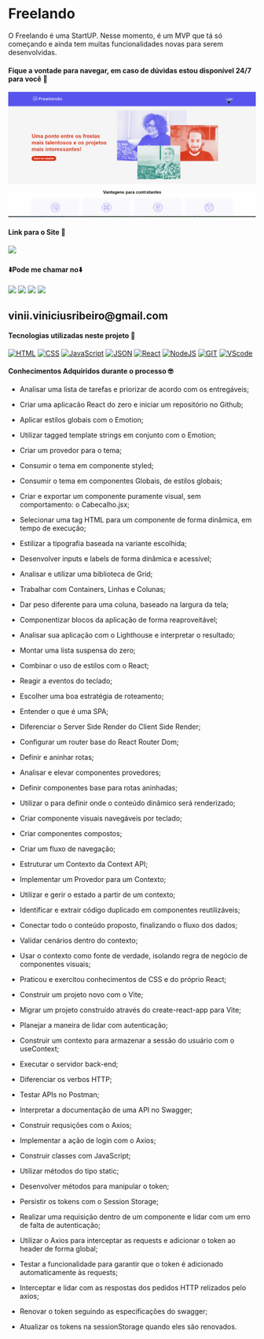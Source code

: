 # Freelando

O Freelando é uma StartUP.
Nesse momento, é um MVP que tá só começando e ainda tem muitas funcionalidades novas para serem desenvolvidas.

#### Fique a vontade para navegar, em caso de dúvidas estou disponível 24/7 para você 🫵

<div>
    <img src='./public/freelando.gif'/>
</div>

#### Link para o Site 🎯

<div>
    <a href="https://freelando-tau.vercel.app" target="_blank"><img src="https://img.shields.io/badge/website-000000?style=for-the-badge&logo=About.me&logoColor=white" target="_blank"></a>
</div>

#### ⬇️Pode me chamar no⬇️

<div> 
    <a href="https://www.linkedin.com/in/vinicius-ribeiro-4690741ba/" target="_blank"><img src="https://img.shields.io/badge/LinkedIn-0077B5?style=for-the-badge&logo=linkedin&logoColor=white" target="_blank"></a>
    <a href="https://wa.me/5511943232223" target="_blank"><img src="https://img.shields.io/badge/WhatsApp-25D366?style=for-the-badge&logo=whatsapp&logoColor=white" target="_blank"></a>
    <a href="www.youtube.com/@Devdebotas" target="_blank"><img src="https://img.shields.io/badge/YouTube-FF0000?style=for-the-badge&logo=youtube&logoColor=white" target="_blank"></a>
    <a href="vinii.viniciusribeiro@gmail.com" target="_blank"><img src="https://img.shields.io/badge/Gmail-D14836?style=for-the-badge&logo=gmail&logoColor=white" target="_blank"></a> 
    <h2>vinii.viniciusribeiro@gmail.com</h2>
</div>

#### Tecnologias utilizadas neste projeto 🤖

[![HTML](https://img.shields.io/badge/HTML-239120?style=for-the-badge&logo=html5&logoColor=white)](#)
[![CSS](https://img.shields.io/badge/CSS-239120?&style=for-the-badge&logo=css3&logoColor=white)](#)
[![JavaScript](https://img.shields.io/badge/JavaScript-323330?style=for-the-badge&logo=javascript&logoColor=F7DF1E)](#)
[![JSON](https://img.shields.io/badge/json%20web%20tokens-323330?style=for-the-badge&logo=json-web-tokens&logoColor=pink)](#)
[![React](https://img.shields.io/badge/React-20232A?style=for-the-badge&logo=react&logoColor=61DAFB)](#)
[![NodeJS](https://img.shields.io/badge/Node.js-43853D?style=for-the-badge&logo=node.js&logoColor=white)](#)
[![GIT](https://img.shields.io/badge/GIT-E44C30?style=for-the-badge&logo=git&logoColor=white)](#)
[![VScode](https://img.shields.io/badge/Made%20for-VSCode-1f425f.svg)](#)

#### Conhecimentos Adquiridos durante o processo 🤓

- Analisar uma lista de tarefas e priorizar de acordo com os entregáveis;

- Criar uma aplicacão React do zero e iniciar um repositório no Github;

- Aplicar estilos globais com o Emotion;

- Utilizar tagged template strings em conjunto com o Emotion;

- Criar um provedor para o tema;

- Consumir o tema em componente styled;

- Consumir o tema em componentes Globais, de estilos globais;

- Criar e exportar um componente puramente visual, sem comportamento: o Cabecalho.jsx;

- Selecionar uma tag HTML para um componente de forma dinâmica, em tempo de execução;

- Estilizar a tipografia baseada na variante escolhida;

- Desenvolver inputs e labels de forma dinâmica e acessível;

- Analisar e utilizar uma biblioteca de Grid;

- Trabalhar com Containers, Linhas e Colunas;

- Dar peso diferente para uma coluna, baseado na largura da tela;

- Componentizar blocos da aplicação de forma reaproveitável;

- Analisar sua aplicação com o Lighthouse e interpretar o resultado;

- Montar uma lista suspensa do zero;

- Combinar o uso de estilos com o React;

- Reagir a eventos do teclado;

- Escolher uma boa estratégia de roteamento;

- Entender o que é uma SPA;

- Diferenciar o Server Side Render do Client Side Render;

- Configurar um router base do React Router Dom;

- Definir e aninhar rotas;

- Analisar e elevar componentes provedores;

- Definir componentes base para rotas aninhadas;

- Utilizar o <Outlet /> para definir onde o conteúdo dinâmico será renderizado;

- Criar componente visuais navegáveis por teclado;

- Criar componentes compostos;

- Criar um fluxo de navegação;

- Estruturar um Contexto da Context API;

- Implementar um Provedor para um Contexto;

- Utilizar e gerir o estado a partir de um contexto;

- Identificar e extrair código duplicado em componentes reutilizáveis;

- Conectar todo o conteúdo proposto, finalizando o fluxo dos dados;

- Validar cenários dentro do contexto;

- Usar o contexto como fonte de verdade, isolando regra de negócio de componentes visuais;

- Praticou e exercitou conhecimentos de CSS e do próprio React;

- Construir um projeto novo com o Vite;

- Migrar um projeto construído através do create-react-app para Vite;

- Planejar a maneira de lidar com autenticação;

- Construir um contexto para armazenar a sessão do usuário com o useContext;

- Executar o servidor back-end;

- Diferenciar os verbos HTTP;

- Testar APIs no Postman;

- Interpretar a documentação de uma API no Swagger;

- Construir requsições com o Axios;

- Implementar a ação de login com o Axios;

- Construir classes com JavaScript;

- Utilizar métodos do tipo static;

- Desenvolver métodos para manipular o token;

- Persistir os tokens com o Session Storage;

- Realizar uma requisição dentro de um componente e lidar com um erro de falta de autenticação;

- Utilizar o Axios para interceptar as requests e adicionar o token ao header de forma global;

- Testar a funcionalidade para garantir que o token é adicionado automaticamente às requests;

- Interceptar e lidar com as respostas dos pedidos HTTP relizados pelo axios;

- Renovar o token seguindo as especificações do swagger;

- Atualizar os tokens na sessionStorage quando eles são renovados.
